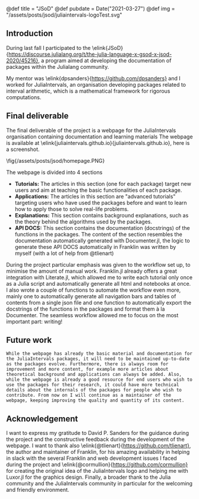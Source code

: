 @def title = "JSoD"
@def pubdate = Date("2021-03-27")
@def img = "/assets/posts/jsod/juliaintervals-logoTest.svg"

## Introduction
During last fall I participated to the \elink{JSoD}{https://discourse.julialang.org/t/the-julia-language-x-gsod-x-jsod-2020/45216}, a program aimed at developing the documentation of packages within the Julialang community.

My mentor was \elink{dpsanders}{https://github.com/dpsanders} and I worked for JuliaIntervals, an organisation developing packages related to interval arithmetic, which is a mathematical framework for rigorous computations.

## Final deliverable

The final deliverable of the project is a webpage for the JuliaIntervals organisation containing documentation and learning materials The webpage is available at \elink{juliaintervals.github.io}{juliaintervals.github.io}, here is a screenshot.

\fig{/assets/posts/jsod/homepage.PNG}

The webpage is divided into $4$ sections
- **Tutorials:** The articles in this section (one for each package) target new users and aim at teaching the basic functionalities of each package.
- **Applications:** The articles in this section are "advanced tutorials" targeting users who have used the packages before and want to learn how to apply those to solve real-life problems.
- **Explanations:** This section contains background explanations, such as the theory behind the algorithms used by the packages.
- **API DOCS:** This section contains the documentation (docstrings) of the functions in the packages. The content of the section resembles the documentation automatically generated with Documenter.jl, the logic to generate these API DOCS automatically in Franklin was written by myself (with a lot of help from @tlienart)

During the project particular emphasis was given to the workflow set up, to minimise the amount of manual work. Franklin.jl already offers a great integration with Literate.jl, which allowed me to write each tutorial only once as a Julia script and automatically generate all html and notebooks at once. I also wrote a couple of functions to automate the workflow even more, mainly one to automatically generate all navigation bars and tables of contents from a single json file and one function to automatically export the docstrings of the functions in the packages and format them à la Documenter. The seamless workflow allowed me to focus on the most important part: writing!

## Future work
	While the webpage has already the basic material and documentation for the JuliaIntervals packages, it will need to be maintained up-to-date as the packages evolve. Furthermore, there is always room for improvement and more content, for example more articles about theoretical background and applications can always be added. Also, while the webpage is already a good resource for end users who wish to use the packages for their research, it could have more technical details about the internals of the packages for people who wish to contribute. From now on I will continue as a maintainer of the webpage, keeping improving the quality and quantity of its content.

## Acknowledgement

I want to express my gratitude to David P. Sanders for the guidance during the project and the constructive feedback during the development of the webpage.  I want to thank also \elink{@tlienart}{https://github.com/tlienart}, the author and maintainer of Franklin, for his amazing availability in helping in slack with the several Franklin and web development issues I faced during the project and  \elink{@cormullion}{https://github.com/cormullion} for creating the original idea of the JuliaIntervals logo and  helping me with Luxor.jl for the graphics design. Finally, a broader thank to the Julia community and the JuliaIntervals community in particular for the welcoming and friendly environment.
